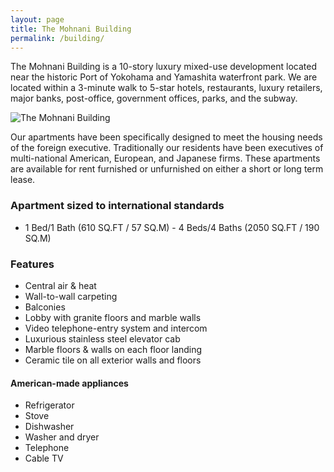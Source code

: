 ```yaml
---
layout: page
title: The Mohnani Building
permalink: /building/
---
```


The Mohnani Building is a 10-story luxury mixed-use development located
near the historic Port of Yokohama and Yamashita waterfront park. We
are located within a 3-minute walk to 5-star hotels, restaurants,
luxury retailers, major banks, post-office, government offices, parks,
and the subway.

![The Mohnani Building](../img/mohnani-building.jpg "Mohnani Building")

Our apartments have been specifically designed to meet the housing
needs of the foreign executive. Traditionally our residents have been
executives of multi-national American, European, and Japanese
firms. These apartments are available for rent furnished or
unfurnished on either a short or long term lease.

### Apartment sized to international standards
* 1 Bed/1 Bath (610 SQ.FT / 57 SQ.M) - 4 Beds/4 Baths (2050 SQ.FT / 190 SQ.M)

### Features
* Central air & heat
* Wall-to-wall carpeting
* Balconies
* Lobby with granite floors and marble walls
* Video telephone-entry system and intercom
* Luxurious stainless steel elevator cab
* Marble floors & walls on each floor landing
* Ceramic tile on all exterior walls and floors

#### American-made appliances
* Refrigerator
* Stove
* Dishwasher
* Washer and dryer
* Telephone
* Cable TV
